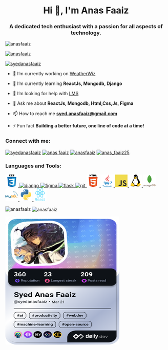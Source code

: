 <h1 align="center">Hi 👋, I'm Anas Faaiz</h1>
<h3 align="center">A dedicated tech enthusiast with a passion for all aspects of technology.</h3>

<p align="left"> <img src="https://komarev.com/ghpvc/?username=anasfaaiz&label=Profile%20views&color=0e75b6&style=flat" alt="anasfaaiz" /> </p>

<p align="left"> <a href="https://github.com/ryo-ma/github-profile-trophy"><img src="https://github-profile-trophy.vercel.app/?username=anasfaaiz" alt="anasfaaiz" /></a> </p>

<p align="left"> <a href="https://twitter.com/syedanasfaaiz" target="blank"><img src="https://img.shields.io/twitter/follow/syedanasfaaiz?logo=twitter&style=for-the-badge" alt="syedanasfaaiz" /></a> </p>

- 🔭 I’m currently working on [WeatherWiz](https://github.com/AnasFaaiz/WeatherWiz)

- 🌱 I’m currently learning **ReactJs, Mongodb, Django**

- 🤝 I’m looking for help with [LMS](https://www.figma.com/proto/GQCkzVieNOG0RVUKyN49RR/LMS?node-id=3-4&t=Kawq3IBoJGup3fvL-1)

- 💬 Ask me about **ReactJs, Mongodb, Html,Css,Js, Figma**

- 📫 How to reach me **syed.anasfaaiz@gmail.com**

- ⚡ Fun fact **Building a better future, one line of code at a time!**

<h3 align="left">Connect with me:</h3>
<p align="left">
<a href="https://twitter.com/syedanasfaaiz" target="blank"><img align="center" src="https://raw.githubusercontent.com/rahuldkjain/github-profile-readme-generator/master/src/images/icons/Social/twitter.svg" alt="syedanasfaaiz" height="30" width="40" /></a>
<a href="https://linkedin.com/in/anas faaiz" target="blank"><img align="center" src="https://raw.githubusercontent.com/rahuldkjain/github-profile-readme-generator/master/src/images/icons/Social/linked-in-alt.svg" alt="anas faaiz" height="30" width="40" /></a>
<a href="https://kaggle.com/anasfaaiz" target="blank"><img align="center" src="https://raw.githubusercontent.com/rahuldkjain/github-profile-readme-generator/master/src/images/icons/Social/kaggle.svg" alt="anasfaaiz" height="30" width="40" /></a>
<a href="https://instagram.com/anas_faaiz25" target="blank"><img align="center" src="https://raw.githubusercontent.com/rahuldkjain/github-profile-readme-generator/master/src/images/icons/Social/instagram.svg" alt="anas_faaiz25" height="30" width="40" /></a>
</p>

<h3 align="left">Languages and Tools:</h3>
<p align="left"> <a href="https://www.w3schools.com/css/" target="_blank" rel="noreferrer"> <img src="https://raw.githubusercontent.com/devicons/devicon/master/icons/css3/css3-original-wordmark.svg" alt="css3" width="40" height="40"/> </a> <a href="https://www.djangoproject.com/" target="_blank" rel="noreferrer"> <img src="https://cdn.worldvectorlogo.com/logos/django.svg" alt="django" width="40" height="40"/> </a> <a href="https://www.figma.com/" target="_blank" rel="noreferrer"> <img src="https://www.vectorlogo.zone/logos/figma/figma-icon.svg" alt="figma" width="40" height="40"/> </a> <a href="https://flask.palletsprojects.com/" target="_blank" rel="noreferrer"> <img src="https://www.vectorlogo.zone/logos/pocoo_flask/pocoo_flask-icon.svg" alt="flask" width="40" height="40"/> </a> <a href="https://git-scm.com/" target="_blank" rel="noreferrer"> <img src="https://www.vectorlogo.zone/logos/git-scm/git-scm-icon.svg" alt="git" width="40" height="40"/> </a> <a href="https://www.w3.org/html/" target="_blank" rel="noreferrer"> <img src="https://raw.githubusercontent.com/devicons/devicon/master/icons/html5/html5-original-wordmark.svg" alt="html5" width="40" height="40"/> </a> <a href="https://www.java.com" target="_blank" rel="noreferrer"> <img src="https://raw.githubusercontent.com/devicons/devicon/master/icons/java/java-original.svg" alt="java" width="40" height="40"/> </a> <a href="https://developer.mozilla.org/en-US/docs/Web/JavaScript" target="_blank" rel="noreferrer"> <img src="https://raw.githubusercontent.com/devicons/devicon/master/icons/javascript/javascript-original.svg" alt="javascript" width="40" height="40"/> </a> <a href="https://www.linux.org/" target="_blank" rel="noreferrer"> <img src="https://raw.githubusercontent.com/devicons/devicon/master/icons/linux/linux-original.svg" alt="linux" width="40" height="40"/> </a> <a href="https://www.mongodb.com/" target="_blank" rel="noreferrer"> <img src="https://raw.githubusercontent.com/devicons/devicon/master/icons/mongodb/mongodb-original-wordmark.svg" alt="mongodb" width="40" height="40"/> </a> <a href="https://www.mysql.com/" target="_blank" rel="noreferrer"> <img src="https://raw.githubusercontent.com/devicons/devicon/master/icons/mysql/mysql-original-wordmark.svg" alt="mysql" width="40" height="40"/> </a> <a href="https://www.python.org" target="_blank" rel="noreferrer"> <img src="https://raw.githubusercontent.com/devicons/devicon/master/icons/python/python-original.svg" alt="python" width="40" height="40"/> </a> <a href="https://reactjs.org/" target="_blank" rel="noreferrer"> <img src="https://raw.githubusercontent.com/devicons/devicon/master/icons/react/react-original-wordmark.svg" alt="react" width="40" height="40"/> </a> </p>

<p><img align="left" src="https://github-readme-stats.vercel.app/api/top-langs?username=anasfaaiz&show_icons=true&locale=en&layout=compact" alt="anasfaaiz" /></p>

<p>&nbsp;<img align="center" src="https://github-readme-stats.vercel.app/api?username=anasfaaiz&show_icons=true&locale=en" alt="anasfaaiz" /></p>


<!-- Daily Dev Card Code-->
<a href="https://app.daily.dev/syedanasfaaiz"><img src="./devcard.png?type=wide&r=uo2"  height="400" width="356" align="center" alt="Syed Anas Faaiz's Dev Card"/></a>
